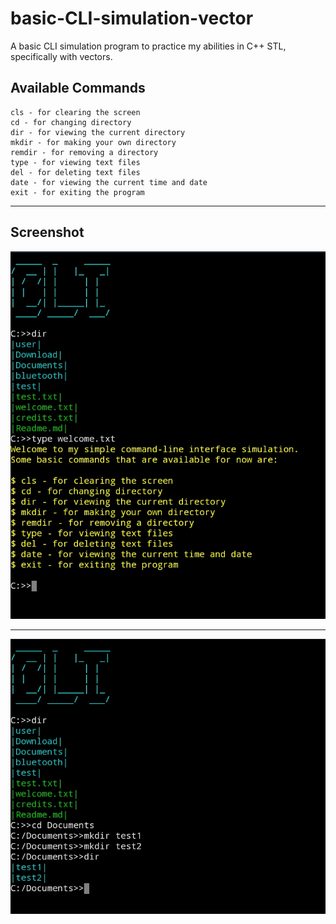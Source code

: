 # basic-CLI-simulation-vector
A basic CLI simulation program to practice my abilities in C++ STL, specifically with vectors.


## Available Commands
```dos
cls - for clearing the screen
cd - for changing directory
dir - for viewing the current directory
mkdir - for making your own directory
remdir - for removing a directory
type - for viewing text files
del - for deleting text files
date - for viewing the current time and date
exit - for exiting the program
```
---
## Screenshot
![ss](https://github.com/vonnogadas/basic-CLI-simulation-vector/blob/61ad0f7c6cefdd28de6730266d7cd965653b660a/screenshot/Untitled133_20230225224137.png)

---

![ss](https://github.com/vonnogadas/basic-CLI-simulation-vector/blob/0641557d5d566d6443fab02407e78f0870858c36/screenshot/Untitled134_20230225231237.png)
